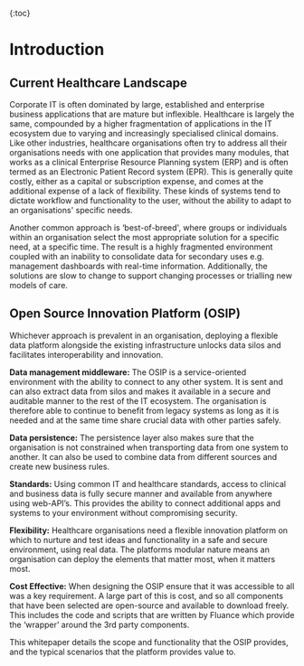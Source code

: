 {:toc}

Introduction
============

Current Healthcare Landscape
----------------------------

Corporate IT is often dominated by large, established and enterprise business applications that are mature but inflexible. Healthcare is largely the same, compounded by a higher fragmentation of applications in the IT ecosystem due to varying and increasingly specialised clinical domains.
Like other industries, healthcare organisations often try to address all their organisations needs with one application that provides many modules, that works as a clinical Enterprise Resource Planning system (ERP) and is often termed as an Electronic Patient Record system (EPR). This is generally quite costly, either as a capital or subscription expense, and comes at the additional expense of a lack of flexibility. These kinds of systems tend to dictate workflow and functionality to the user, without the ability to adapt to an organisations' specific needs.

Another common approach is ‘best-of-breed', where groups or individuals within an organisation select the most appropriate solution for a specific need, at a specific time. The result is a highly fragmented environment coupled with an inability to consolidate data for secondary uses e.g. management dashboards with real-time information. Additionally, the solutions are slow to change to support changing processes or trialling new models of care.

Open Source Innovation Platform (OSIP)
--------------------------------------

Whichever approach is prevalent in an organisation, deploying a flexible data platform alongside the existing infrastructure unlocks data silos and facilitates interoperability and innovation. 

**Data management middleware:** The OSIP is a service-oriented environment with the ability to connect to any other system. It is sent and can also extract data from silos and makes it available in a secure and auditable manner to the rest of the IT ecosystem. The organisation is therefore able to continue to benefit from legacy systems as long as it is needed and at the same time share crucial data with other parties safely.

**Data persistence:** The persistence layer also makes sure that the organisation is not constrained when transporting data from one system to another. It can also be used to combine data from different sources and create new business rules.

**Standards:** Using common IT and healthcare standards, access to clinical and business data is fully secure manner and available from anywhere using web-API’s. This provides the ability to connect additional apps and systems to your environment without compromising security.

**Flexibility:** Healthcare organisations need a flexible innovation platform on which to nurture and test ideas and functionality in a safe and secure environment, using real data. The platforms modular nature means an organisation can deploy the elements that matter most, when it matters most. 

**Cost Effective:** When designing the OSIP ensure that it was accessible to all was a key requirement. A large part of this is cost, and so all components that have been selected are open-source and available to download freely. This includes the code and scripts that are written by Fluance which provide the ‘wrapper’ around the 3rd party components. 

This whitepaper details the scope and functionality that the OSIP provides, and the typical scenarios that the platform provides value to. 
 
